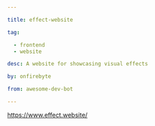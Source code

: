 ```yaml
---

title: effect-website 

tag: 

  - frontend
  - website 

desc: A website for showcasing visual effects 

by: onfirebyte 

from: awesome-dev-bot 

---
```




https://www.effect.website/ 

